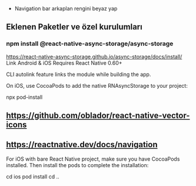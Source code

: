 - Navigation bar arkaplan rengini beyaz yap

## Eklenen Paketler ve özel kurulumları

### npm install @react-native-async-storage/async-storage
https://react-native-async-storage.github.io/async-storage/docs/install/
Link
Android & iOS
Requires React Native 0.60+

CLI autolink feature links the module while building the app.

On iOS, use CocoaPods to add the native RNAsyncStorage to your project:

npx pod-install


## https://github.com/oblador/react-native-vector-icons

## https://reactnative.dev/docs/navigation
For iOS with bare React Native project, make sure you have CocoaPods installed. Then install the pods to complete the installation:

cd ios
pod install
cd ..




